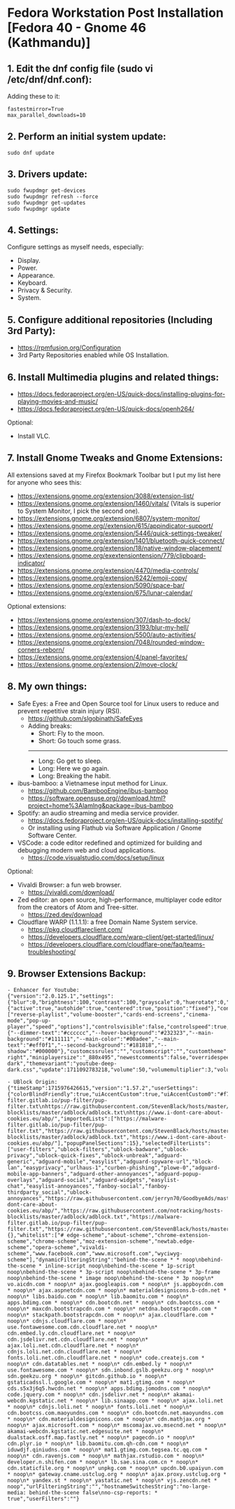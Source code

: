 # Fedora Workstation Post Installation [Fedora 40 - Gnome 46 (Kathmandu)]

## 1. Edit the dnf config file (sudo vi /etc/dnf/dnf.conf):
Adding these to it:

    fastestmirror=True
    max_parallel_downloads=10

## 2. Perform an initial system update:
    sudo dnf update

## 3. Drivers update:
    sudo fwupdmgr get-devices
    sudo fwupdmgr refresh --force
    sudo fwupdmgr get-updates
    sudo fwupdmgr update

## 4. Settings:
Configure settings as myself needs, especially:
- Display.
- Power.
- Appearance.
- Keyboard.
- Privacy & Security.
- System.

## 5. Configure additional repositories (Including 3rd Party):
- https://rpmfusion.org/Configuration
- 3rd Party Repositories enabled while OS Installation.

## 6. Install Multimedia plugins and related things:
- https://docs.fedoraproject.org/en-US/quick-docs/installing-plugins-for-playing-movies-and-music/
- https://docs.fedoraproject.org/en-US/quick-docs/openh264/

Optional:
- Install VLC.

## 7. Install Gnome Tweaks and Gnome Extensions:
All extensions saved at my Firefox Bookmark Toolbar but I put my list here for anyone who sees this:

- https://extensions.gnome.org/extension/3088/extension-list/
- https://extensions.gnome.org/extension/1460/vitals/ (Vitals is superior to System Monitor, I pick the second one).
- https://extensions.gnome.org/extension/6807/system-monitor/
- https://extensions.gnome.org//extension/615/appindicator-support/
- https://extensions.gnome.org/extension/5446/quick-settings-tweaker/
- https://extensions.gnome.org/extension/1401/bluetooth-quick-connect/
- https://extensions.gnome.org/extension/18/native-window-placement/
- https://extensions.gnome.org/exextensiontension/779/clipboard-indicator/
- https://extensions.gnome.org/extension/4470/media-controls/
- https://extensions.gnome.org/extension/6242/emoji-copy/
- https://extensions.gnome.org/extension/5090/space-bar/
- https://extensions.gnome.org/extension/675/lunar-calendar/

Optional extensions:
- https://extensions.gnome.org/extension/307/dash-to-dock/
- https://extensions.gnome.org/extension/3193/blur-my-hell/
- https://extensions.gnome.org/extension/5500/auto-activities/
- https://extensions.gnome.org/extension/7048/rounded-window-corners-reborn/
- https://extensions.gnome.org/extension/4/panel-favorites/
- https://extensions.gnome.org/extension/2/move-clock/

## 8. My own things:
- Safe Eyes: a Free and Open Source tool for Linux users to reduce and prevent repetitive strain injury (RSI).
    - https://github.com/slgobinath/SafeEyes
    - Adding breaks:
        - Short: Fly to the moon.
        - Short: Go touch some grass.
        ---
        - Long: Go get to sleep.
        - Long: Here we go again.
        - Long: Breaking the habit.
- ibus-bamboo: a Vietnamese input method for Linux.
    - https://github.com/BambooEngine/ibus-bamboo
    - https://software.opensuse.org//download.html?project=home%3Alamlng&package=ibus-bamboo
- Spotify: an audio streaming and media service provider.
    - https://docs.fedoraproject.org/en-US/quick-docs/installing-spotify/
    - Or installing using Flathub via Software Application / Gnome Software Center.
- VSCode: a code editor redefined and optimized for building and debugging modern web and cloud applications.
    - https://code.visualstudio.com/docs/setup/linux

Optional:
- Vivaldi Browser: a fun web browser.
    - https://vivaldi.com/download/
- Zed editor: an open source, high-performance, multiplayer code editor from the creators of Atom and Tree-sitter.
    - https://zed.dev/download
- Cloudflare WARP (1.1.1.1): a free Domain Name System service.
    - https://pkg.cloudflareclient.com/
    - https://developers.cloudflare.com/warp-client/get-started/linux/
    - https://developers.cloudflare.com/cloudflare-one/faq/teams-troubleshooting/

## 9. Browser Extensions Backup:
    - Enhancer for Youtube:
    {"version":"2.0.125.1","settings":{"blur":0,"brightness":100,"contrast":100,"grayscale":0,"huerotate":0,"invert":0,"saturate":100,"sepia":0,"applyvideofilters":false,"backgroundcolor":"#000000","backgroundopacity":85,"blackbars":false,"blockautoplay":true,"blockhfrformats":false,"blockwebmformats":false,"boostvolume":false,"cinemamode":false,"cinemamodewideplayer":true,"controlbar":{"active":true,"autohide":true,"centered":true,"position":"fixed"},"controls":["reverse-playlist","volume-booster","cards-end-screens","cinema-mode","pop-up-player","speed","options"],"controlsvisible":false,"controlspeed":true,"controlspeedmousebutton":false,"controlvolume":false,"controlvolumemousebutton":false,"convertshorts":false,"customcolors":{"--dimmer-text":"#cccccc","--hover-background":"#232323","--main-background":"#111111","--main-color":"#00adee","--main-text":"#eff0f1","--second-background":"#181818","--shadow":"#000000"},"customcssrules":"","customscript":"","customtheme":false,"darktheme":false,"date":1685191436467,"defaultvolume":false,"disableautoplay":true,"executescript":false,"expanddescription":false,"filter":"none","hidecardsendscreens":true,"hidechat":false,"hidecomments":false,"hiderelated":false,"hideshorts":false,"ignoreplaylists":true,"ignorepopupplayer":true,"localecode":"en_US","localedir":"ltr","message":false,"miniplayer":true,"miniplayerposition":"_top-right","miniplayersize":"_880x495","newestcomments":false,"overridespeeds":true,"pauseforegroundtab":false,"pausevideos":false,"popuplayersize":"1280x720","qualityembeds":"hd720","qualityembedsfullscreen":"hd1080","qualityplaylists":"hd720","qualityplaylistsfullscreen":"hd1080","qualityvideos":"hd720","qualityvideosfullscreen":"hd1080","reload":false,"reversemousewheeldirection":false,"selectquality":true,"selectqualityfullscreenoff":false,"selectqualityfullscreenon":false,"speed":1,"speedvariation":0.1,"stopvideos":false,"theatermode":false,"theme":"default-dark","themevariant":"youtube-deep-dark.css","update":1711092783218,"volume":50,"volumemultiplier":3,"volumevariation":5,"wideplayer":false,"wideplayerviewport":false}}

    - UBlock Origin:
    {"timeStamp":1715976426615,"version":"1.57.2","userSettings":{"colorBlindFriendly":true,"uiAccentCustom":true,"uiAccentCustom0":"#f75782","externalLists":"https://malware-filter.gitlab.io/pup-filter/pup-filter.txt\nhttps://raw.githubusercontent.com/StevenBlack/hosts/master/hosts\nhttps://raw.githubusercontent.com/jerryn70/GoodbyeAds/master/Hosts/GoodbyeAds.txt\nhttps://raw.githubusercontent.com/notracking/hosts-blocklists/master/adblock/adblock.txt\nhttps://www.i-dont-care-about-cookies.eu/abp/","importedLists":["https://malware-filter.gitlab.io/pup-filter/pup-filter.txt","https://raw.githubusercontent.com/StevenBlack/hosts/master/hosts","https://raw.githubusercontent.com/jerryn70/GoodbyeAds/master/Hosts/GoodbyeAds.txt","https://raw.githubusercontent.com/notracking/hosts-blocklists/master/adblock/adblock.txt","https://www.i-dont-care-about-cookies.eu/abp/"],"popupPanelSections":15},"selectedFilterLists":["user-filters","ublock-filters","ublock-badware","ublock-privacy","ublock-quick-fixes","ublock-unbreak","adguard-generic","adguard-mobile","easylist","adguard-spyware-url","block-lan","easyprivacy","urlhaus-1","curben-phishing","plowe-0","adguard-mobile-app-banners","adguard-other-annoyances","adguard-popup-overlays","adguard-social","adguard-widgets","easylist-chat","easylist-annoyances","fanboy-social","fanboy-thirdparty_social","ublock-annoyances","https://raw.githubusercontent.com/jerryn70/GoodbyeAds/master/Hosts/GoodbyeAds.txt","https://www.i-dont-care-about-cookies.eu/abp/","https://raw.githubusercontent.com/notracking/hosts-blocklists/master/adblock/adblock.txt","https://malware-filter.gitlab.io/pup-filter/pup-filter.txt","https://raw.githubusercontent.com/StevenBlack/hosts/master/hosts"],"hiddenSettings":{},"whitelist":["# edge-scheme","about-scheme","chrome-extension-scheme","chrome-scheme","moz-extension-scheme","newtab.edge-scheme","opera-scheme","vivaldi-scheme","www.facebook.com","www.microsoft.com","wyciwyg-scheme"],"dynamicFilteringString":"behind-the-scene * * noop\nbehind-the-scene * inline-script noop\nbehind-the-scene * 1p-script noop\nbehind-the-scene * 3p-script noop\nbehind-the-scene * 3p-frame noop\nbehind-the-scene * image noop\nbehind-the-scene * 3p noop\n* vo.aicdn.com * noop\n* ajax.googleapis.com * noop\n* js.appboycdn.com * noop\n* ajax.aspnetcdn.com * noop\n* materialdesignicons.b-cdn.net * noop\n* libs.baidu.com * noop\n* lib.baomitu.com * noop\n* apps.bdimg.com * noop\n* cdn.bootcdn.net * noop\n* cdn.bootcss.com * noop\n* maxcdn.bootstrapcdn.com * noop\n* netdna.bootstrapcdn.com * noop\n* stackpath.bootstrapcdn.com * noop\n* ajax.cloudflare.com * noop\n* cdnjs.cloudflare.com * noop\n* use.fontawesome.com.cdn.cloudflare.net * noop\n* cdn.embed.ly.cdn.cloudflare.net * noop\n* cdn.jsdelivr.net.cdn.cloudflare.net * noop\n* ajax.loli.net.cdn.cloudflare.net * noop\n* cdnjs.loli.net.cdn.cloudflare.net * noop\n* fonts.loli.net.cdn.cloudflare.net * noop\n* code.createjs.com * noop\n* cdn.datatables.net * noop\n* cdn.embed.ly * noop\n* use.fontawesome.com * noop\n* sdn.inbond.gslb.geekzu.org * noop\n* sdn.geekzu.org * noop\n* gitcdn.github.io * noop\n* gstaticadssl.l.google.com * noop\n* mat1.gtimg.com * noop\n* cds.s5x3j6q5.hwcdn.net * noop\n* apps.bdimg.jomodns.com * noop\n* code.jquery.com * noop\n* cdn.jsdelivr.net * noop\n* akamai-webcdn.kgstatic.net * noop\n* lib.sinaapp.com * noop\n* ajax.loli.net * noop\n* cdnjs.loli.net * noop\n* fonts.loli.net * noop\n* cdn.bootcss.com.maoyundns.com * noop\n* cdn.bootcdn.net.maoyundns.com * noop\n* cdn.materialdesignicons.com * noop\n* cdn.mathjax.org * noop\n* ajax.microsoft.com * noop\n* mscomajax.vo.msecnd.net * noop\n* akamai-webcdn.kgstatic.net.edgesuite.net * noop\n* dualstack.osff.map.fastly.net * noop\n* pagecdn.io * noop\n* cdn.plyr.io * noop\n* lib.baomitu.com.qh-cdn.com * noop\n* iduwdjf.qiniudns.com * noop\n* mat1.gtimg.com.tegsea.tc.qq.com * noop\n* cdn.ravenjs.com * noop\n* mathjax.rstudio.com * noop\n* developer.n.shifen.com * noop\n* lb.sae.sina.com.cn * noop\n* cdn.staticfile.org * noop\n* unpkg.com * noop\n* upcdn.b0.upaiyun.com * noop\n* gateway.cname.ustclug.org * noop\n* ajax.proxy.ustclug.org * noop\n* yandex.st * noop\n* yastatic.net * noop\n* vjs.zencdn.net * noop","urlFilteringString":"","hostnameSwitchesString":"no-large-media: behind-the-scene false\nno-csp-reports: * true","userFilters":""}
